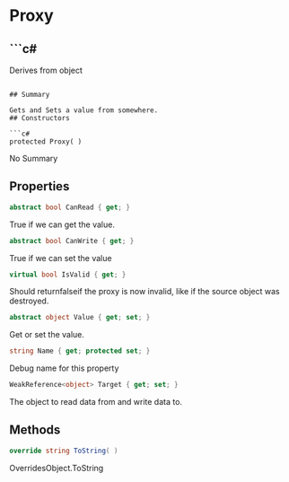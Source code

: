 # Proxy

## ```c#
Derives from object
```

## Summary

Gets and Sets a value from somewhere.
## Constructors

```c#
protected Proxy( ) 
```
No Summary
## Properties

```c#
abstract bool CanRead { get; } 
```
True if we can get the value.
```c#
abstract bool CanWrite { get; } 
```
True if we can set the value
```c#
virtual bool IsValid { get; } 
```
Should returnfalseif the proxy is now invalid, like if the source object was destroyed.
```c#
abstract object Value { get; set; } 
```
Get or set the value.
```c#
string Name { get; protected set; } 
```
Debug name for this property
```c#
WeakReference<object> Target { get; set; } 
```
The object to read data from and write data to.
## Methods

```c#
override string ToString( ) 
```
OverridesObject.ToString
